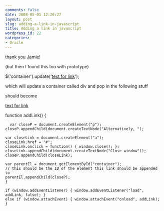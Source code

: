 ```yaml
---
comments: false
date: 2008-05-01 12:26:27
layout: post
slug: adding-a-link-in-javascript
title: Adding a link in javascript
wordpress_id: 22
categories:
- Oracle
---
```


thank you Jamie!

(but then I found this too with prototype)

$('container').update('<a href="#" id="myclickid">text for link</a>');

which will update a container called div and pop in the following stuff

<div id="container"></div>

should become

<div id="container"><a href="#" id="myclickid">text for link</a></div>

function addLink() {

    
      var closeP = document.createElement("p");
    closeP.appendChild(document.createTextNode("Alternatively, ");
    
    var closeLink = document.createElement("a");
    closeLink.href = "#";
    closeLink.onclick = function() { window.close(); };
    closeLink.appendChild(document.createTextNode("Close window"));
    closeP.appendChild(closeLink);
    
    var parentEl = document.getElementById("container");
    // this should be the ID of the element this link should be appended to
    parentEl.appendChild(closeP);
    }
    
    if (window.addEventListener) { window.addEventListener("load", addLink, false); }
    else if (window.attachEvent) { window.attachEvent("onload", addLink); }






